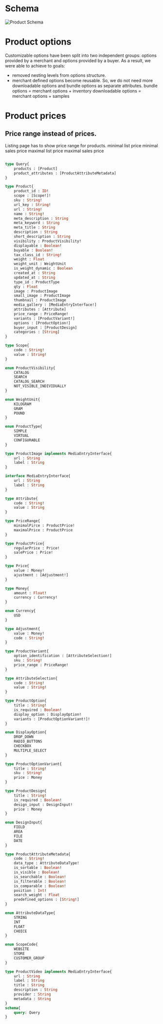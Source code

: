 

# Schema 

![Product Schema](product-schema/product-schema.png)

# Product options
Customizable options have been split into two independent groups: options provided by a merchant and options provided by a buyer.
As a result, we were able to achieve to goals: 
* removed nesting levels from options structure.
* merchant defined options become reusable.
So, we do not need more downloadable options and bundle options as separate attributes. 
bundle options = merchant options + inventory
downloadable options = merchant options + samples

# Product prices

## Price range instead of prices.

Listing page has to show price range for products.
minimal list price 
minimal sales price
maximal list price 
maximal sales price 

``` graphql

type Query{
	products : [Product]
	product_attributes : [ProductAttributeMetadata]
}

type Product{
	product_id : ID!
	scope : [Scope!]!
	sku : String!
	url_key : String!
	url : String!
	name : String!
	meta_description : String
	meta_keyword : String
	meta_title : String
	description : String
	short_description : String
	visibility : ProductVisibility!
	displayable : Boolean!
	buyable : Boolean!
	tax_class_id : String!
	weight : Float
	weight_unit : WeightUnit
	is_weight_dynamic : Boolean
	created_at : String
	updated_at : String
	type_id : ProductType
	qty : Float
	image : ProductImage
	small_image : ProductImage
	thumbnail : ProductImage
	media_gallery : [MediaEntryInterface!]
	attributes : [Attribute]
	price_range : PriceRange!
	variants : [ProductVariant!]
	options : [ProductOption!]
	buyer_input : [ProductDesign]
	categories : [String]
}

type Scope{
	code : String!
	value : String!
}

enum ProductVisibility{
	CATALOG
	SEARCH
	CATALOG_SEARCH
	NOT_VISIBLE_INDIVIDUALLY
}

enum WeightUnit{
	KILOGRAM
	GRAM
	POUND
}

enum ProductType{
	SIMPLE
	VIRTUAL
	CONFIGURABLE
}

type ProductImage implements MediaEntryInterface{
	url : String
	label : String
}

interface MediaEntryInterface{
	url : String
	label : String
}

type Attribute{
	code : String!
	value : String
}

type PriceRange{
	minimalPirce : ProductPrice!
	maximalPrice : ProductPrice
}

type ProductPrice{
	regularPrice : Price!
	salePrice : Price!
}

type Price{
	value : Money!
	ajustment : [Adjustment!]
}

type Money{
	amount : Float!
	currency : Currency!
}

enum Currency{
	USD
}

type Adjustment{
	value : Money!
	code : String!
}

type ProductVariant{
	option_identification : [AttributeSelection!]
	sku : String!
	price_range : PriceRange!
}

type AttributeSelection{
	code : String!
	value : String!
}

type ProductOption{
	title : String!
	is_required : Boolean!
	display_option : DisplayOption!
	variants : [ProductOptionVariant!]!
}

enum DisplayOption{
	DROP_DOWN
	RADIO_BUTTONS
	CHECKBOX
	MULTIPLE_SELECT
}

type ProductOptionVariant{
	title : String!
	sku : String!
	price : Money
}

type ProductDesign{
	title : String!
	is_required : Boolean!
	design_input : DesignInput!
	price : Money
}

enum DesignInput{
	FIELD
	AREA
	FILE
	DATE
}

type ProductAttributeMetadata{
	code : String!
	data_type : AttributeDataType!
	is_sortable : Boolean!
	is_visible : Boolean!
	is_searchable : Boolean!
	is_filterable : Boolean!
	is_comparable : Boolean!
	position : Int!
	search_weight : Float
	predefined_options : [String!]
}

enum AttributeDataType{
	STRING
	INT
	FLOAT
	CHOICE
}

enum ScopeCode{
	WEBSITE
	STORE
	CUSTOMER_GROUP
}

type ProductVideo implements MediaEntryInterface{
	url : String
	label : String
	title : String
	description : String
	provider : String
	metadata : String
}
schema{
	query: Query
}

```
